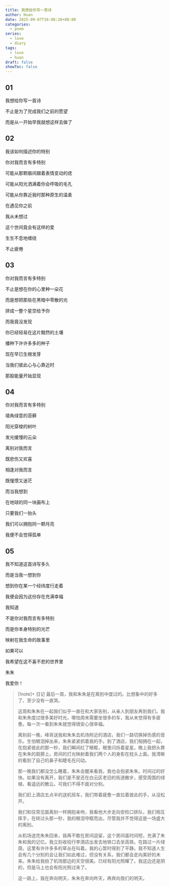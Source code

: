 ```yaml
---
title: 我想给你写一首诗
author: Huan
date: 2025-09-07T16:08:28+08:00
categories:
  - poem
series:
  - love
  - diary
tags:
  - love
  - huan
draft: false
showToc: false
---
```

## 01

我想给你写一首诗

不止是为了完成我们之前的愿望

而是从一开始早我就想这样去做了

## 02

我该如何描述你的特别

你对我而言有多特别

可能从那颗眉间跟着表情变动的痣

可能从阳光洒满着你会呼吸的毛孔

可能从你靠近我时那种原生的温柔

在遇见你之前

我从未想过

这个世间竟会有这样的爱

生生不息地缠绕

不止疲倦

## 03

你对我而言有多特别

不止是想在你的心里种一朵花

而是想把那些在黑暗中零散的光

拼成一整个星空给予你

而我竟没发现

你已经轻易在这片黯然的土壤

播种下许许多多的种子

现在早已生根发芽

当我们彼此心与心靠近时

那股能量开始显现


## 04

你对我而言有多特别

墙角绿意的苔藓

阳光穿梭的树叶

发光缓慢的云朵

离别对我而言

既悲伤又欢喜

相逢对我而言

既憧憬又迷茫

而当我想到

在地球的同一块画布上

只要我们一抬头

我们可以拥抱同一颗月亮

我便不会觉得孤单

## 05

我不知道这首诗写多久

而是当我一想到你

想到你在某一个经纬度行走着

我便会因为这份存在充满幸福

我知道

不是你对我而言有多特别

而是你本身特别的光芒

映射在我生命的故事里

如果可以

我希望在这不喜不悲的世界里




朱朱

我爱你！



> [!note]+ 日记
> 最后一周，我和朱朱是在离别中度过的。比想象中的好多了，至少没有一直哭。
> 
> 这周和朱朱在一起我们似乎一直在和大家告别，从亲人到朋友再到我们。我和朱朱度过很多美好时光，哪怕周末需要坐很多的车，我从未觉得有多疲惫。每一次一看到朱朱就觉得很安心很幸福。
> 
> 离别前一晚，峰哥送我和朱朱去机场附近的酒店，我们一路切换掉伤感的音乐。生怕眼泪掉出来，朱朱紧紧抓着我的手。到了酒店，我们相拥在一起，在抱紧彼此的那一秒，我们瞬间红了眼眶，眼里闪烁着星星。晚上我把头靠在朱朱的肩膀上。房间的灯光映射着我们两个人的身影在枕头上面。我清晰的看到了自己的鼻子和睫毛在闪动。
> 
> 那一晚我们都没怎么睡着，朱朱会醒来看我，我也会抱紧朱朱。时间过的好快。如果没有离开，我们是不是还在白云区老旧的街道散步，感受周围的绿植，看遥远的散云。可我们不得不面对分别。
> 
> 我们赶上酒店五点半的送机班车，我们带着疲惫一直拉着彼此的手，从没松开。
> 
> 我们和往常见面离别一样拥抱亲吻，我看他大步走向安检口排队，我们相互挥手，在转过头那一秒，我的眼泪夺眶而出，尽管我并不觉得这是一场盛大的离别。
> 
> 从机场送完朱朱回来，我再不敢在房间逗留，这个房间虽时间短，充满了朱朱和我的记忆。我立刻收拾行李酒店出发去地铁口去坐高铁。在路过一片绿荫，这里有许许多多的草丛在叫着。我的心暂时得到了平静。我不知道人生会有几个分别的会让我们如此难过，但没有关系，我们都会走向美好的未来。朱朱给我拍了机场那边的天空很美。已经有阳光照耀了。我这边还是阴的，但是马上也会有阳光照过来了。
> 
> 这一路上，我在奔向明天，朱朱在奔向昨天，再奔向我们的明天。





